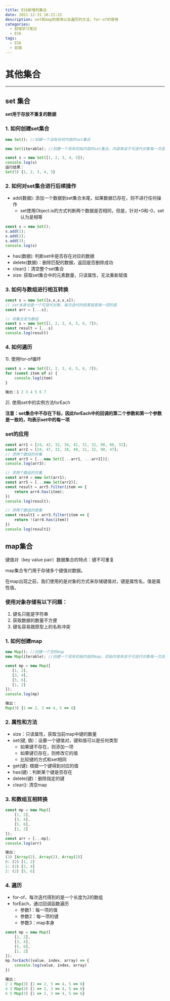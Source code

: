 ```yaml
---
title: ES6新增的集合
date: 2021-12-31 16:21:22
description: set和map的使用以及遍历的方法，for-of的使用
categories: 
  - 前端学习笔记
  - ES6
tags: 
  - ES6
  - 前端
---
```


# 其他集合
----------

## set 集合


**set用于存放不重复的数据**

### 1. 如何创建set集合

```js
new Set(); //创建一个没有任何内容的set集合

new Set(iterable); //创建一个具有初始内容的set集合，内容来自于可迭代对象每一次迭代的结果

const s = new Set([1, 2, 3, 4, 5]);
console.log(s)
运行结果：
Set(5) {1, 2, 3, 4, 5}

```

### 2. 如何对set集合进行后续操作

- add(数据): 添加一个数据到set集合末尾，如果数据已存在，则不进行任何操作
  - set使用Object.is的方式判断两个数据是否相同，但是，针对+0和-0，set认为是相等
```javascript
const s = new Set();
s.add(1);
s.add(2);
s.add(3);
console.log(s)
```
- has(数据): 判断set中是否存在对应的数据
- delete(数据)：删除匹配的数据，返回是否删除成功
- clear()：清空整个set集合
- size: 获取set集合中的元素数量，只读属性，无法重新赋值

### 3. 如何与数组进行相互转换

```js
const s = new Set([x,x,x,x,x]);
// set本身也是一个可迭代对象，每次迭代的结果就是每一项的值
const arr = [...s];
```

```javascript
// 将集合变为数组
const s = new Set([1, 2, 3, 4, 5, 6, 7]);
const result = [...s]
console.log(result)
```

### 4. 如何遍历

1). 使用for-of循环
```javascript
const s = new Set([1, 2, 3, 4, 5, 6, 7]);
for (const item of s) {
    console.log(item)
}

输出：1 2 3 4 5 6 7
```
2). 使用set中的实例方法forEach

**注意：set集合中不存在下标，因此forEach中的回调的第二个参数和第一个参数是一致的，均表示set中的每一项**

### set的应用
```javascript
const arr1 = [24, 42, 32, 34, 42, 31, 32, 90, 86, 32];
const arr2 = [24, 47, 32, 38, 49, 11, 32, 90, 47];
// 求两个数组的并集
const arr3 = [...new Set([...arr1, ...arr2])];
console.log(arr3);

// 求两个数组的交集
const arr4 = new Set(arr1);
const arr5 = [...new Set(arr2)];
const result = arr5.filter(item => {
    return arr4.has(item);
})
console.log(result);

// 求两个数组的差集
const result1 = arr3.filter(item => {
    return !(arr4.has(item))
})
console.log(result1)
```


## map集合

键值对（key value pair）数据集合的特点：键不可重复

map集合专门用于存储多个键值对数据。

在map出现之前，我们使用的是对象的方式来存储键值对，键是属性名，值是属性值。

### 使用对象存储有以下问题：

1. 键名只能是字符串
2. 获取数据的数量不方便
3. 键名容易跟原型上的名称冲突


### 1. 如何创建map

```js
new Map(); //创建一个空的map
new Map(iterable); //创建一个具有初始内容的map，初始内容来自于可迭代对象每一次迭代的结果，但是，它要求每一次迭代的结果必须是一个长度为2的数组，数组第一项表示键，数组的第二项表示值
```
```javascript
const mp = new Map([
   [1, 2],
   [3, 4],
   [5, 6],
   [1, 2]
]);
console.log(mp)

输出：
Map(3) {1 => 2, 3 => 4, 5 => 6}
```
### 2. 属性和方法

- size：只读属性，获取当前map中键的数量
- set(键, 值)：设置一个键值对，键和值可以是任何类型
  - 如果键不存在，则添加一项
  - 如果键已存在，则修改它的值
  - 比较键的方式和set相同
- get(键): 根据一个键得到对应的值
- has(键)：判断某个键是否存在
- delete(键)：删除指定的键
- clear(): 清空map


### 3. 和数组互相转换

```javascript
const mp = new Map([
    [1, 2],
    [3, 4],
    [5, 6],
    [1, 2]
]);
const arr = [...mp];
console.log(arr)

输出：
(3) [Array(2), Array(2), Array(2)]
0: (2) [1, 2]
1: (2) [3, 4]
2: (2) [5, 6]
```

### 4. 遍历

- for-of，每次迭代得到的是一个长度为2的数组
- forEach，通过回调函数遍历
  - 参数1：每一项的值
  - 参数2：每一项的键
  - 参数3：map本身
```javascript
const mp = new Map([
    [1, 2],
    [3, 4],
    [5, 6],
    [1, 2]
]);
mp.forEach((value, index, array) => {
    console.log(value, index, array)
})

输出：
2 1 Map(3) {1 => 2, 3 => 4, 5 => 6}
4 3 Map(3) {1 => 2, 3 => 4, 5 => 6}
6 5 Map(3) {1 => 2, 3 => 4, 5 => 6}
```